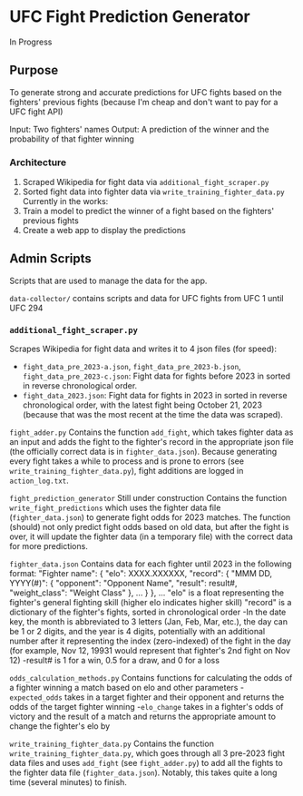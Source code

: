 # UFC Fight Prediction Generator
In Progress

## Purpose
To generate strong and accurate predictions for UFC fights based on the fighters' previous fights (because I'm cheap and don't want to pay for a UFC fight API)

Input: Two fighters' names
Output: A prediction of the winner and the probability of that fighter winning

### Architecture

1. Scraped Wikipedia for fight data via ```additional_fight_scraper.py```
2. Sorted fight data into fighter data via ```write_training_fighter_data.py```
Currently in the works:
3. Train a model to predict the winner of a fight based on the fighters' previous fights
4. Create a web app to display the predictions

## Admin Scripts
Scripts that are used to manage the data for the app.

`data-collector/` contains scripts and data for UFC fights from UFC 1 until UFC 294
### `additional_fight_scraper.py`
Scrapes Wikipedia for fight data and writes it to 4 json files (for speed):
- `fight_data_pre_2023-a.json`, `fight_data_pre_2023-b.json`, `fight_data_pre_2023-c.json`: Fight data for fights before 2023 in sorted in reverse chronological order.
- `fight_data_2023.json`: Fight data for fights in 2023 in sorted in reverse chronological order, with the latest fight being October 21, 2023 (because that was the most recent at the time the data was scraped).

`fight_adder.py`
Contains the function `add_fight`, which takes fighter data as an input and adds the fight to the fighter's record in the appropriate json file (the officially correct data is in `fighter_data.json`).
Because generating every fight takes a while to process and is prone to errors (see `write_training_fighter_data.py`), fight additions are logged in `action_log.txt`.

`fight_prediction_generator`
Still under construction
Contains the function `write_fight_predictions` which uses the fighter data file (`fighter_data.json`) to generate fight odds for 2023 matches. The function (should) not only predict fight odds based on old data, but after the fight is over, it will update the fighter data (in a temporary file) with the correct data for more predictions.

`fighter_data.json`
Contains data for each fighter until 2023 in the following format:
"Fighter name": {
        "elo": XXXX.XXXXXX,
        "record": {
            "MMM DD, YYYY(#)": {
                "opponent": "Opponent Name",
                "result": result#,
                "weight_class": "Weight Class"
            },
            ...
        }
    },
    ...
"elo" is a float representing the fighter's general fighting skill (higher elo indicates higher skill)
"record" is a dictionary of the fighter's fights, sorted in chronological order
-In the date key, the month is abbreviated to 3 letters (Jan, Feb, Mar, etc.), the day can be 1 or 2 digits, and the year is 4 digits, potentially with an additional number after it representing the index (zero-indexed) of the fight in the day (for example, Nov 12, 19931 would represent that fighter's 2nd fight on Nov 12)
-result# is 1 for a win, 0.5 for a draw, and 0 for a loss

`odds_calculation_methods.py`
Contains functions for calculating the odds of a fighter winning a match based on elo and other parameters
-`expected_odds` takes in a target fighter and their opponent and returns the odds of the target fighter winning
-`elo_change` takes in a fighter's odds of victory and the result of a match and returns the appropriate amount to change the fighter's elo by

`write_training_fighter_data.py`
Contains the function `write_training_fighter_data.py`, which goes through all 3 pre-2023 fight data files and uses `add_fight` (see `fight_adder.py`) to add all the fights to the fighter data file (`fighter_data.json`).
Notably, this takes quite a long time (several minutes) to finish.
